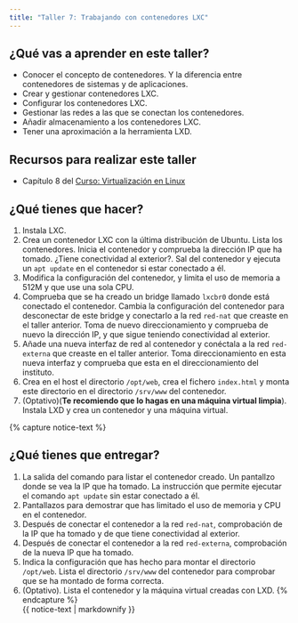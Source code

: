 ```yaml
---
title: "Taller 7: Trabajando con contenedores LXC"
---
```


## ¿Qué vas a aprender en este taller?

* Conocer el concepto de contenedores. Y la diferencia entre contenedores de sistemas y de aplicaciones.
* Crear y gestionar contenedores LXC.
* Configurar los contenedores LXC.
* Gestionar las redes a las que se conectan los contenedores.
* Añadir almacenamiento a los contenedores LXC.
* Tener una aproximación a la herramienta LXD.

## Recursos para realizar este taller

* Capítulo 8 del [Curso: Virtualización en Linux](https://github.com/josedom24/curso_virtualizacion_linux)

## ¿Qué tienes que hacer?

1. Instala LXC.
2. Crea un contenedor LXC con la última distribución de Ubuntu. Lista los contenedores. Inicia el contenedor y comprueba la dirección IP que ha tomado. ¿Tiene conectividad al exterior?. Sal del contenedor y ejecuta un `apt update` en el contenedor si estar conectado a él.
3. Modifica la configuración del contenedor, y limita el uso de memoria a 512M y que use una sola CPU.
4. Comprueba que se ha creado un bridge llamado `lxcbr0` donde está conectado el contenedor. Cambia la configuración del contenedor para desconectar de este bridge y conectarlo a la red `red-nat` que creaste en el taller anterior. Toma de nuevo direccionamiento y comprueba de nuevo la dirección IP, y que sigue teniendo conectividad al exterior.
5. Añade una nueva interfaz de red al contenedor y conéctala a la red `red-externa` que creaste en el taller anterior. Toma direccionamiento en esta nueva interfaz y comprueba que esta en el direccionamiento del instituto.
6. Crea en el host el directorio `/opt/web`, crea el fichero `index.html` y monta este directorio en el directorio `/srv/www` del contenedor.
7. (Optativo)(**Te recomiendo que lo hagas en una máquina virtual limpia**). Instala LXD y crea un contenedor y una máquina virtual.

{% capture notice-text %}
## ¿Qué tienes que entregar?

1. La salida del comando para listar el contenedor creado. Un pantallzo donde se vea la IP que ha tomado. La instrucción que permite ejecutar el comando `apt update` sin estar conectado a él.
2. Pantallazos para demostrar que has limitado el uso de memoria y CPU en el contenedor.
3. Después de conectar el contenedor a la red `red-nat`, comprobación de la IP que ha tomado y de que tiene conectividad al exterior.
4. Después de conectar el contenedor a la red `red-externa`, comprobación de la nueva IP que ha tomado.
5. Indica la configuración que has hecho para montar el directorio `/opt/web`. Lista el directorio `/srv/www` del contenedor para comprobar que se ha montado de forma correcta.
6. (Optativo). Lista el contenedor y la máquina virtual creadas con LXD.
{% endcapture %}<div class="notice--info">{{ notice-text | markdownify }}</div>
